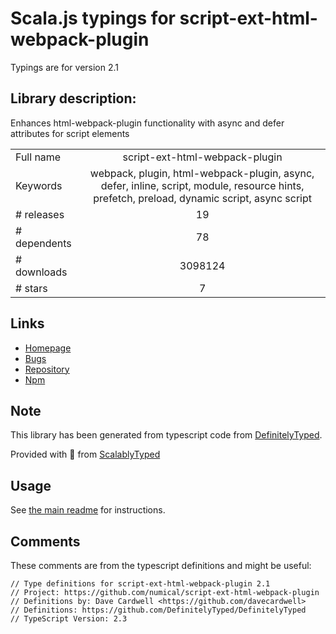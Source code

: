 
# Scala.js typings for script-ext-html-webpack-plugin

Typings are for version 2.1

## Library description:
Enhances html-webpack-plugin functionality with async and defer attributes for script elements

|                    |                 |
| ------------------ | :-------------: |
| Full name          | script-ext-html-webpack-plugin |
| Keywords           | webpack, plugin, html-webpack-plugin, async, defer, inline, script, module, resource hints, prefetch, preload, dynamic script, async script |
| # releases         | 19 |
| # dependents       | 78 |
| # downloads        | 3098124 |
| # stars            | 7 |

## Links
- [Homepage](https://github.com/numical/script-ext-html-webpack-plugin)
- [Bugs](https://github.com/numical/script-ext-html-webpack-plugin/issues)
- [Repository](https://github.com/numical/script-ext-html-webpack-plugin)
- [Npm](https://www.npmjs.com/package/script-ext-html-webpack-plugin)
    


## Note
This library has been generated from typescript code from [DefinitelyTyped](https://definitelytyped.org).

Provided with :purple_heart: from [ScalablyTyped](https://github.com/oyvindberg/ScalablyTyped)

## Usage
See [the main readme](../../readme.md) for instructions.

## Comments

These comments are from the typescript definitions and might be useful:
```
// Type definitions for script-ext-html-webpack-plugin 2.1
// Project: https://github.com/numical/script-ext-html-webpack-plugin
// Definitions by: Dave Cardwell <https://github.com/davecardwell>
// Definitions: https://github.com/DefinitelyTyped/DefinitelyTyped
// TypeScript Version: 2.3

```

